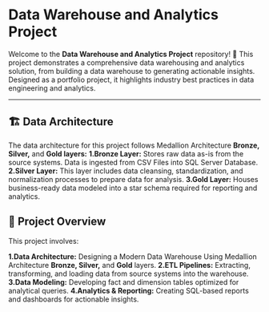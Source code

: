 # Data Warehouse and Analytics Project

Welcome to the **Data Warehouse and Analytics Project** repository! 🚀
This project demonstrates a comprehensive data warehousing and analytics solution, from building a data warehouse to generating actionable insights. Designed as a portfolio project, it highlights industry best practices in data engineering and analytics.

---

## 🏗️ Data Architecture

The data architecture for this project follows Medallion Architecture **Bronze, Silver,** and **Gold layers:**
**1.Bronze Layer:** Stores raw data as-is from the source systems. Data is ingested from CSV Files into SQL Server Database.
**2.Silver Layer:** This layer includes data cleansing, standardization, and normalization processes to prepare data for analysis.
**3.Gold Layer:** Houses business-ready data modeled into a star schema required for reporting and analytics.

## 📖 Project Overview

This project involves:

  **1.Data Architecture:** Designing a Modern Data Warehouse Using Medallion Architecture          **Bronze, Silver,** and **Gold** layers.
  **2.ETL Pipelines:** Extracting, transforming, and loading data from source systems into the       warehouse.
  **3.Data Modeling:** Developing fact and dimension tables optimized for analytical queries.
  **4.Analytics & Reporting:** Creating SQL-based reports and dashboards for actionable              insights.



